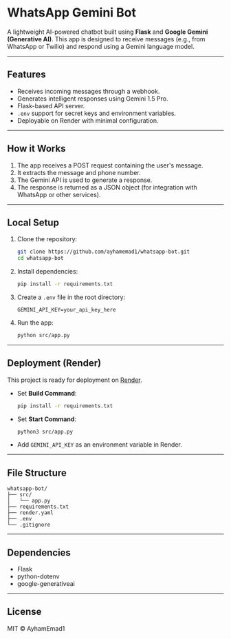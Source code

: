 # WhatsApp Gemini Bot

A lightweight AI-powered chatbot built using **Flask** and **Google Gemini (Generative AI)**. This app is designed to receive messages (e.g., from WhatsApp or Twilio) and respond using a Gemini language model.

---

## Features

- Receives incoming messages through a webhook.
- Generates intelligent responses using Gemini 1.5 Pro.
- Flask-based API server.
- `.env` support for secret keys and environment variables.
- Deployable on Render with minimal configuration.

---

## How it Works

1. The app receives a POST request containing the user's message.
2. It extracts the message and phone number.
3. The Gemini API is used to generate a response.
4. The response is returned as a JSON object (for integration with WhatsApp or other services).

---

## Local Setup

1. Clone the repository:

   ```bash
   git clone https://github.com/ayhamemad1/whatsapp-bot.git
   cd whatsapp-bot
   ```

2. Install dependencies:

   ```bash
   pip install -r requirements.txt
   ```

3. Create a `.env` file in the root directory:

   ```env
   GEMINI_API_KEY=your_api_key_here
   ```

4. Run the app:

   ```bash
   python src/app.py
   ```

---

## Deployment (Render)

This project is ready for deployment on [Render](https://render.com).

- Set **Build Command**:

  ```bash
  pip install -r requirements.txt
  ```

- Set **Start Command**:

  ```bash
  python3 src/app.py
  ```

- Add `GEMINI_API_KEY` as an environment variable in Render.

---

## File Structure

```
whatsapp-bot/
├── src/
│   └── app.py
├── requirements.txt
├── render.yaml
├── .env
└── .gitignore
```

---

## Dependencies

- Flask
- python-dotenv
- google-generativeai

---

## License

MIT © AyhamEmad1
